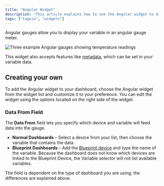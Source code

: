 ```yaml
---
title: "Angular Widget"
description: "This article explains how to use the Angular widget to display a variable in an angular gauge and how to add and customize it on your dashboard."
tags: ["tagoio", "widgets"]
---
```

Angular gauges allow you to display your variable in an angular gauge meter.

![Three example Angular gauges showing temperature readings](/docs_imagem/tagoio/angular-widget-2.gif)

This widget also accepts features like [metadata](/docs/tagoio/devices/payload-parser/metadata), which can be set in your variable data.

## Creating your own

To add the Angular widget to your dashboard, choose the Angular widget from the widget list and customize it to your preference. You can edit the widget using the options located on the right side of the widget.

### Data From Field

The **Data From** field lets you specify which device and variable will feed data into the gauge.

- **Normal Dashboards** – Select a device from your list, then choose the variable that contains the data.
- **Blueprint Dashboards** – Add the [Blueprint device](/docs/tagoio/devices/blueprint-devices-entities) and type the name of the variable. Because the dashboard does not know which devices are linked to the Blueprint Device, the Variable selector will not list available variables.



The field is dependent on the type of dashboard you are using; the differences are explained above.